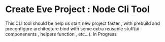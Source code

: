 # Create Eve Project : Node Cli Tool

This CLI tool should be help us start new project faster , with prebuild and preconfigure architecture bind with some extra reusable stuff(ui componenents , helpers function , etc...).
In Progress
